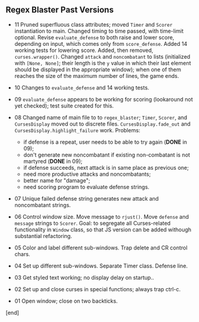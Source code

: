 ## Regex Blaster Past Versions

 * 11 Pruned superfluous class attributes; moved `Timer` and `Scorer` instantiation to main. Changed timing to time passed, with time-limit optional. Revise `evaluate_defense` to both raise and lower score, depending on input, which comes only from `score_defense`. Added 14 working tests for lowering score. Added, then removed, `curses.wrapper()`. Changed `attack` and `noncombatant` to lists (initialized with `[None, None]`; their length is the `y` value in which their last element should be displayed in the appropriate window); when one of them reaches the size of the maximum number of lines, the game ends.

 * 10 Changes to `evaluate_defense` and 14 working tests.

 * 09 `evaluate_defense` appears to be working for scoring (lookaround not yet checked); test suite created for this.

 * 08 Changed name of main file to to `regex_blaster`; `Timer`, `Scorer`, and `CursesDisplay` moved out to discrete files. `CursesDisplay.fade_out` and `CursesDisplay.highlight_failure` work. Problems: 

   * if defense is a repeat, user needs to be able to try again (**DONE** in 09);
   * don't generate new noncombatant if existing non-combatant is not martyred (**DONE** in 09);
   * if defense succeeds, next attack is in same place as previous one;
   * need more productive attacks and noncombatants;
   * better name for "damage";
   * need scoring program to evaluate defense strings.

 * 07 Unique failed defense string generates new attack and noncombatant strings.

 * 06 Control window size. Move message to `rjust()`. Move `defense` and `message` strings to `Scorer`. Goal: to segregate all Curses-related functionality in `Window` class, so that JS version can be added withough substantial refactoring.

 * 05 Color and label different sub-windows. Trap delete and CR control chars.

 * 04 Set up different sub-windows. Separate Timer class. Defense line.

 * 03 Get styled text working; no display delay on startup..

 * 02 Set up and close curses in special functions; always trap ctrl-c.

 * 01 Open window; close on two backticks.

[end]
